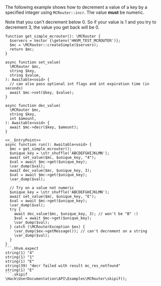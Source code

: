 The following example shows how to decrement a value of a key by a specified integer using `MCRouter::incr`. The value **must** be numeric.

Note that you can't decrement below 0. So if your value is 1 and you try to decrement 3, the value you get back will be 0.

```basic-usage.hack
function get_simple_mcrouter(): \MCRouter {
  $servers = Vector {\getenv('HHVM_TEST_MCROUTER')};
  $mc = \MCRouter::createSimple($servers);
  return $mc;
}

async function set_value(
  \MCRouter $mc,
  string $key,
  string $value,
): Awaitable<void> {
  // can also pass optional int flags and int expiration time (in seconds)
  await $mc->set($key, $value);
}

async function dec_value(
  \MCRouter $mc,
  string $key,
  int $amount,
): Awaitable<void> {
  await $mc->decr($key, $amount);
}

<<__EntryPoint>>
async function run(): Awaitable<void> {
  $mc = get_simple_mcrouter();
  $unique_key = \str_shuffle('ABCDEFGHIJKLMN');
  await set_value($mc, $unique_key, "4");
  $val = await $mc->get($unique_key);
  \var_dump($val);
  await dec_value($mc, $unique_key, 3);
  $val = await $mc->get($unique_key);
  \var_dump($val);

  // Try on a value not numeric
  $unique_key = \str_shuffle('ABCDEFGHIJKLMN');
  await set_value($mc, $unique_key, "E");
  $val = await $mc->get($unique_key);
  \var_dump($val);
  try {
    await dec_value($mc, $unique_key, 3); // won't be "B" :)
    $val = await $mc->get($unique_key);
    \var_dump($val);
  } catch (\MCRouterException $ex) {
    \var_dump($ex->getMessage()); // can't decrement on a string
    \var_dump($val);
  }
}
```.hhvm.expect
string(1) "4"
string(1) "1"
string(1) "E"
string(39) "decr failed with result mc_res_notfound"
string(1) "E"
```.skipif
\Hack\UserDocumentation\API\Examples\MCRouter\skipif();
```
